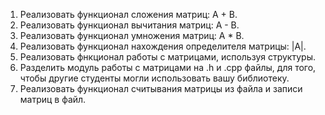1. Реализовать функционал сложения матриц: A + B.
2. Реализовать функционал вычитания матриц: A - B.
3. Реализовать функционал умножения матриц: A * B.
4. Реализовать функционал нахождения определителя матрицы: |A|.
5. Реализовать фнкционал работы с матрицами, используя структуры.
6. Разделить модуль работы с матрицами на .h и .cpp файлы, для того, чтобы другие студенты могли использовать вашу библиотеку.
7. Реализовать функционал считывания матрицы из файла и записи матриц в файл.
